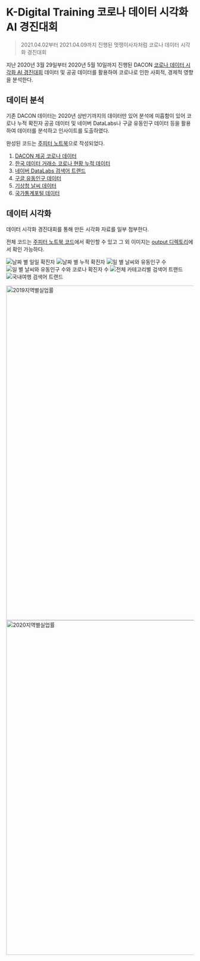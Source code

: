 # K-Digital Training 코로나 데이터 시각화 AI 경진대회

> 2021.04.02부터 2021.04.09까지 진행된 멋쟁이사자처럼 코로나 데이터 시각화 경진대회


지난 2020년 3월 29일부터 2020년 5월 10일까지 진행된 DACON [코로나 데이터 시각화 AI 경진대회](https://dacon.io/competitions/official/235590/overview/description/) 
데이터 및 공공 데이터를 활용하여 코로나로 인한 사회적, 경제적 영향을 분석한다.

## 데이터 분석
기존 DACON 데이터는 2020년 상반기까지의 데이터만 있어 분석에 미흡함이 있어 코로나 누적 확진자 공공 데이터 및 
네이버 DataLabs나 구글 유동인구 데이터 등을 활용하여 데이터를 분석하고 인사이트를 도출하였다.

완성된 코드는 [주피터 노트북](./covid19-EDA.ipynb)으로 작성되었다.

1. [DACON 제공 코로나 데이터](https://dacon.io/competitions/official/235590/data/)
2. [한국 데이터 거래소 코로나 현황 누적 데이터](https://kdx.kr/data/view/25918)
3. [네이버 DataLabs 검색어 트랜드](https://datalab.naver.com/)
4. [구글 유동인구 데이터](https://www.google.com/covid19/mobility/)
5. [기상청 날씨 데이터](https://data.kma.go.kr/cmmn/main.do)
6. [국가통계포털 데이터](https://kosis.kr/)



## 데이터 시각화
데이터 시각화 경진대회를 통해 만든 시각화 자료를 일부 첨부한다. 

전체 코드는 [주피터 노트북 코드](./covid19-EDA.ipynb)에서 확인할 수 있고 그 외 이미지는 [output 디렉토리](./output)에서 확인 가능하다.


![날짜 별 일일 확진자](https://user-images.githubusercontent.com/28593767/114116621-f8ac2800-991f-11eb-9bc5-6aa961571665.png)
![날짜 별 누적 확진자](https://user-images.githubusercontent.com/28593767/114116625-f944be80-991f-11eb-9dfc-960bac9d4061.png)
![일 별 날씨와 유동인구 수](https://user-images.githubusercontent.com/28593767/114116626-f944be80-991f-11eb-950d-2cfb79a757b2.png)
![일 별 날씨와 유동인구 수와 코로나 확진자 수](https://user-images.githubusercontent.com/28593767/114116629-fa75eb80-991f-11eb-9cd4-ed02f00c6620.png)
![전체 카테고리별 검색어 트랜드](https://user-images.githubusercontent.com/28593767/114116630-fb0e8200-991f-11eb-8aaa-b2357ba03e58.png)
![국내여행 검색어 트랜드](https://user-images.githubusercontent.com/28593767/114116919-86881300-9920-11eb-8198-a6c5028f38ac.png)

<img width="900" alt="2019지역별실업률" src="https://user-images.githubusercontent.com/28593767/114116610-f3e77400-991f-11eb-858f-e7e64b609113.png">
<img width="900" alt="2020지역별실업률" src="https://user-images.githubusercontent.com/28593767/114116613-f6e26480-991f-11eb-9eed-f6614967efbd.png">



